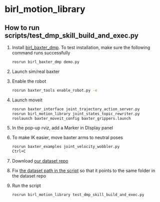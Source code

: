 # birl_motion_library

## How to run scripts/test_dmp_skill_build_and_exec.py

1. Install [birl_baxter_dmp](https://github.com/birlrobotics/birl_baxter_dmp). To test installation, make sure the following command runs successfully
  
    ```sh
    rosrun birl_baxter_dmp demo.py
    ```

1. Launch sim/real baxter

1. Enable the robot
  
    ```sh
   rosrun baxter_tools enable_robot.py -e
   ```

1. Launch moveit
  
    ```sh
    rosrun baxter_interface joint_trajectory_action_server.py
    rosrun birl_motion_library joint_states_topic_rewriter.py 
    roslaunch baxter_moveit_config baxter_grippers.launch
    ```

1. In the pop-up rviz, add a Marker in DIsplay panel

1. To make IK easier, move baxter arms to neutral poses
  
   ```sh
   rosrun baxter_examples joint_velocity_wobbler.py
   Ctrl+C
    ```

1. Download [our dataset repo](https://github.com/birlrobotics/birl_dataset)

1. Fix [the dataset path in the script](https://github.com/birlrobotics/birl_motion_library/blob/master/scripts/test_dmp_skill_build_and_exec.py#L42) so that it points to the same folder in the dataset repo

1. Run the script
  
   ```sh
   rosrun birl_motion_library test_dmp_skill_build_and_exec.py
   ```

